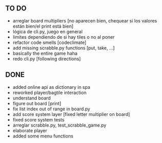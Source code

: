 ## TO DO
- arreglar board multipliers [no aparecen bien, chequear si los valores están bien/el print está bien]
- lógica de cli.py, juego en general
- limites dependiendo de si hay tiles o no al poner
- refactor code smells [codeclimate]
- add missing scrabble.py functions [put, take, ...]
- basically the entire game haha
- redo cli.py [following directions] 

## DONE
- added online api as dictionary in spa
- reworked player/bagtile interaction
- understand board
- figure out board [print]
- fix list index out of range in board.py 
- add score system layer [fixed letter multiplier on board]
- fixed score system tests
- arreglar scrabble.py, test_scrabble_game.py
- elaborate player
- added some menu functions